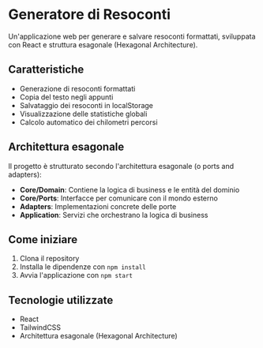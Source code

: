 # Generatore di Resoconti

Un'applicazione web per generare e salvare resoconti formattati, sviluppata con React e struttura esagonale (Hexagonal Architecture).

## Caratteristiche

- Generazione di resoconti formattati
- Copia del testo negli appunti
- Salvataggio dei resoconti in localStorage
- Visualizzazione delle statistiche globali
- Calcolo automatico dei chilometri percorsi

## Architettura esagonale

Il progetto è strutturato secondo l'architettura esagonale (o ports and adapters):

- **Core/Domain**: Contiene la logica di business e le entità del dominio
- **Core/Ports**: Interfacce per comunicare con il mondo esterno
- **Adapters**: Implementazioni concrete delle porte
- **Application**: Servizi che orchestrano la logica di business

## Come iniziare

1. Clona il repository
2. Installa le dipendenze con `npm install`
3. Avvia l'applicazione con `npm start`

## Tecnologie utilizzate

- React
- TailwindCSS
- Architettura esagonale (Hexagonal Architecture) 